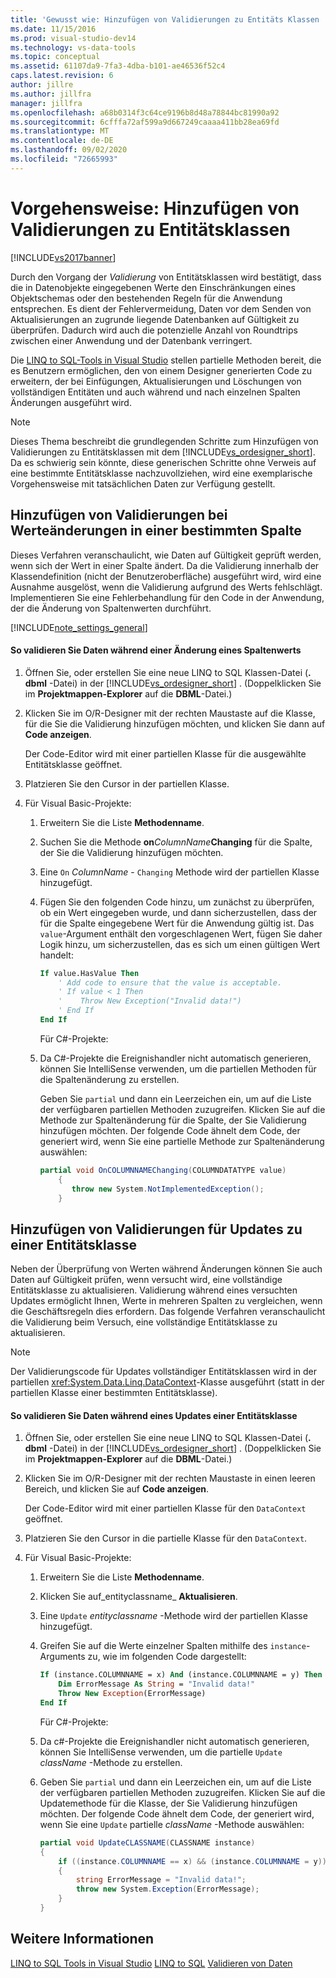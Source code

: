 ```yaml
---
title: 'Gewusst wie: Hinzufügen von Validierungen zu Entitäts Klassen | Microsoft-Dokumentation'
ms.date: 11/15/2016
ms.prod: visual-studio-dev14
ms.technology: vs-data-tools
ms.topic: conceptual
ms.assetid: 61107da9-7fa3-4dba-b101-ae46536f52c4
caps.latest.revision: 6
author: jillre
ms.author: jillfra
manager: jillfra
ms.openlocfilehash: a68b0314f3c64ce9196b8d48a78844bc81990a92
ms.sourcegitcommit: 6cfffa72af599a9d667249caaaa411bb28ea69fd
ms.translationtype: MT
ms.contentlocale: de-DE
ms.lasthandoff: 09/02/2020
ms.locfileid: "72665993"
---
```

# <a name="how-to-add-validation-to-entity-classes"></a>Vorgehensweise: Hinzufügen von Validierungen zu Entitätsklassen
[!INCLUDE[vs2017banner](../includes/vs2017banner.md)]

Durch den Vorgang der *Validierung* von Entitätsklassen wird bestätigt, dass die in Datenobjekte eingegebenen Werte den Einschränkungen eines Objektschemas oder den bestehenden Regeln für die Anwendung entsprechen. Es dient der Fehlervermeidung, Daten vor dem Senden von Aktualisierungen an zugrunde liegende Datenbanken auf Gültigkeit zu überprüfen. Dadurch wird auch die potenzielle Anzahl von Roundtrips zwischen einer Anwendung und der Datenbank verringert.

 Die [LINQ to SQL-Tools in Visual Studio](../data-tools/linq-to-sql-tools-in-visual-studio2.md) stellen partielle Methoden bereit, die es Benutzern ermöglichen, den von einem Designer generierten Code zu erweitern, der bei Einfügungen, Aktualisierungen und Löschungen von vollständigen Entitäten und auch während und nach einzelnen Spalten Änderungen ausgeführt wird.

> [!NOTE]
> Dieses Thema beschreibt die grundlegenden Schritte zum Hinzufügen von Validierungen zu Entitätsklassen mit dem [!INCLUDE[vs_ordesigner_short](../includes/vs-ordesigner-short-md.md)]. Da es schwierig sein könnte, diese generischen Schritte ohne Verweis auf eine bestimmte Entitätsklasse nachzuvollziehen, wird eine exemplarische Vorgehensweise mit tatsächlichen Daten zur Verfügung gestellt.

## <a name="adding-validation-for-changes-to-the-value-in-a-specific-column"></a>Hinzufügen von Validierungen bei Werteänderungen in einer bestimmten Spalte
 Dieses Verfahren veranschaulicht, wie Daten auf Gültigkeit geprüft werden, wenn sich der Wert in einer Spalte ändert. Da die Validierung innerhalb der Klassendefinition (nicht der Benutzeroberfläche) ausgeführt wird, wird eine Ausnahme ausgelöst, wenn die Validierung aufgrund des Werts fehlschlägt. Implementieren Sie eine Fehlerbehandlung für den Code in der Anwendung, der die Änderung von Spaltenwerten durchführt.

 [!INCLUDE[note_settings_general](../includes/note-settings-general-md.md)]

#### <a name="to-validate-data-during-a-columns-value-change"></a>So validieren Sie Daten während einer Änderung eines Spaltenwerts

1. Öffnen Sie, oder erstellen Sie eine neue LINQ to SQL Klassen-Datei (**. dbml** -Datei) in der [!INCLUDE[vs_ordesigner_short](../includes/vs-ordesigner-short-md.md)] . (Doppelklicken Sie im **Projektmappen-Explorer** auf die **DBML**-Datei.)

2. Klicken Sie im O/R-Designer mit der rechten Maustaste auf die Klasse, für die Sie die Validierung hinzufügen möchten, und klicken Sie dann auf **Code anzeigen**.

    Der Code-Editor wird mit einer partiellen Klasse für die ausgewählte Entitätsklasse geöffnet.

3. Platzieren Sie den Cursor in der partiellen Klasse.

4. Für Visual Basic-Projekte:

   1. Erweitern Sie die Liste **Methodenname**.

   2. Suchen Sie die Methode **on**_ColumnName_**Changing** für die Spalte, der Sie die Validierung hinzufügen möchten.

   3. Eine `On` *ColumnName* - `Changing` Methode wird der partiellen Klasse hinzugefügt.

   4. Fügen Sie den folgenden Code hinzu, um zunächst zu überprüfen, ob ein Wert eingegeben wurde, und dann sicherzustellen, dass der für die Spalte eingegebene Wert für die Anwendung gültig ist. Das `value`-Argument enthält den vorgeschlagenen Wert, fügen Sie daher Logik hinzu, um sicherzustellen, das es sich um einen gültigen Wert handelt:

      ```vb
      If value.HasValue Then
          ' Add code to ensure that the value is acceptable.
          ' If value < 1 Then
          '    Throw New Exception("Invalid data!")
          ' End If
      End If
      ```

      Für C#-Projekte:

   5. Da C#-Projekte die Ereignishandler nicht automatisch generieren, können Sie IntelliSense verwenden, um die partiellen Methoden für die Spaltenänderung zu erstellen.

       Geben Sie `partial` und dann ein Leerzeichen ein, um auf die Liste der verfügbaren partiellen Methoden zuzugreifen. Klicken Sie auf die Methode zur Spaltenänderung für die Spalte, der Sie Validierung hinzufügen möchten. Der folgende Code ähnelt dem Code, der generiert wird, wenn Sie eine partielle Methode zur Spaltenänderung auswählen:

      ```csharp
      partial void OnCOLUMNNAMEChanging(COLUMNDATATYPE value)
          {
             throw new System.NotImplementedException();
          }

      ```

## <a name="adding-validation-for-updates-to-an-entity-class"></a>Hinzufügen von Validierungen für Updates zu einer Entitätsklasse
 Neben der Überprüfung von Werten während Änderungen können Sie auch Daten auf Gültigkeit prüfen, wenn versucht wird, eine vollständige Entitätsklasse zu aktualisieren. Validierung während eines versuchten Updates ermöglicht Ihnen, Werte in mehreren Spalten zu vergleichen, wenn die Geschäftsregeln dies erfordern. Das folgende Verfahren veranschaulicht die Validierung beim Versuch, eine vollständige Entitätsklasse zu aktualisieren.

> [!NOTE]
> Der Validierungscode für Updates vollständiger Entitätsklassen wird in der partiellen <xref:System.Data.Linq.DataContext>-Klasse ausgeführt (statt in der partiellen Klasse einer bestimmten Entitätsklasse).

#### <a name="to-validate-data-during-an-update-to-an-entity-class"></a>So validieren Sie Daten während eines Updates einer Entitätsklasse

1. Öffnen Sie, oder erstellen Sie eine neue LINQ to SQL Klassen-Datei (**. dbml** -Datei) in der [!INCLUDE[vs_ordesigner_short](../includes/vs-ordesigner-short-md.md)] . (Doppelklicken Sie im **Projektmappen-Explorer** auf die **DBML**-Datei.)

2. Klicken Sie im O/R-Designer mit der rechten Maustaste in einen leeren Bereich, und klicken Sie auf **Code anzeigen**.

    Der Code-Editor wird mit einer partiellen Klasse für den `DataContext` geöffnet.

3. Platzieren Sie den Cursor in die partielle Klasse für den `DataContext`.

4. Für Visual Basic-Projekte:

   1. Erweitern Sie die Liste **Methodenname**.

   2. Klicken Sie auf_entityclassname_ **Aktualisieren**.

   3. Eine `Update` *entityclassname* -Methode wird der partiellen Klasse hinzugefügt.

   4. Greifen Sie auf die Werte einzelner Spalten mithilfe des `instance`-Arguments zu, wie im folgenden Code dargestellt:

      ```vb
      If (instance.COLUMNNAME = x) And (instance.COLUMNNAME = y) Then
          Dim ErrorMessage As String = "Invalid data!"
          Throw New Exception(ErrorMessage)
      End If
      ```

      Für C#-Projekte:

   5. Da c#-Projekte die Ereignishandler nicht automatisch generieren, können Sie IntelliSense verwenden, um die partielle `Update` *className* -Methode zu erstellen.

   6. Geben Sie `partial` und dann ein Leerzeichen ein, um auf die Liste der verfügbaren partiellen Methoden zuzugreifen. Klicken Sie auf die Updatemethode für die Klasse, der Sie Validierung hinzufügen möchten. Der folgende Code ähnelt dem Code, der generiert wird, wenn Sie eine `Update` partielle *className* -Methode auswählen:

      ```csharp
      partial void UpdateCLASSNAME(CLASSNAME instance)
      {
          if ((instance.COLUMNNAME == x) && (instance.COLUMNNAME = y))
          {
              string ErrorMessage = "Invalid data!";
              throw new System.Exception(ErrorMessage);
          }
      }
      ```

## <a name="see-also"></a>Weitere Informationen
 [LINQ to SQL Tools in Visual Studio](../data-tools/linq-to-sql-tools-in-visual-studio2.md) [LINQ to SQL](https://msdn.microsoft.com/library/73d13345-eece-471a-af40-4cc7a2f11655) [Validieren von Daten](https://msdn.microsoft.com/library/b3a9ee4e-5d4d-4411-9c56-c811f2b4ee7e)
